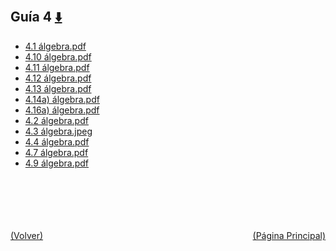 
<html>
<body>
<h2>Guía 4 <a href="https://downgit.github.io/#/home?url=https://github.com/Apuntes-FIUBA/Apuntes-Electronica/tree/main/81 - Matemática/8102 - Algebra II/Guias de Problemas/Resueltos/Guía 4" style="font-size:20px">  ⬇️ </a></h2>
<ul>
    <li><a href="4.1 álgebra.pdf">4.1 álgebra.pdf</a></li>
    <li><a href="4.10 álgebra.pdf">4.10 álgebra.pdf</a></li>
    <li><a href="4.11 álgebra.pdf">4.11 álgebra.pdf</a></li>
    <li><a href="4.12 álgebra.pdf">4.12 álgebra.pdf</a></li>
    <li><a href="4.13 álgebra.pdf">4.13 álgebra.pdf</a></li>
    <li><a href="4.14a) álgebra.pdf">4.14a) álgebra.pdf</a></li>
    <li><a href="4.16a) álgebra.pdf">4.16a) álgebra.pdf</a></li>
    <li><a href="4.2 álgebra.pdf">4.2 álgebra.pdf</a></li>
    <li><a href="4.3 álgebra.jpeg">4.3 álgebra.jpeg</a></li>
    <li><a href="4.4 álgebra.pdf">4.4 álgebra.pdf</a></li>
    <li><a href="4.7 álgebra.pdf">4.7 álgebra.pdf</a></li>
    <li><a href="4.9 álgebra.pdf">4.9 álgebra.pdf</a></li>
</ul>
</body>
</html>





<br><br><br><br><br><a href="../" style="float: left">(Volver)</a> <a href="https://apuntes-fiuba.github.io/Apuntes-Electronica" style="float: right">(Página Principal)</a>
